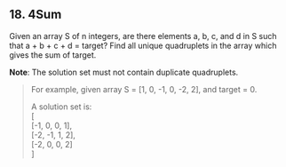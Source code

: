 ## 18. 4Sum

Given an array S of n integers, are there elements a, b, c, and d in S such that a + b + c + d = target? Find all unique quadruplets in the array which gives the sum of target.

**Note**: The solution set must not contain duplicate quadruplets.

> For example, given array S = [1, 0, -1, 0, -2, 2], and target = 0.
>
> A solution set is:  
> [  
>   [-1,  0, 0, 1],  
>   [-2, -1, 1, 2],  
>   [-2,  0, 0, 2]  
> ]  
